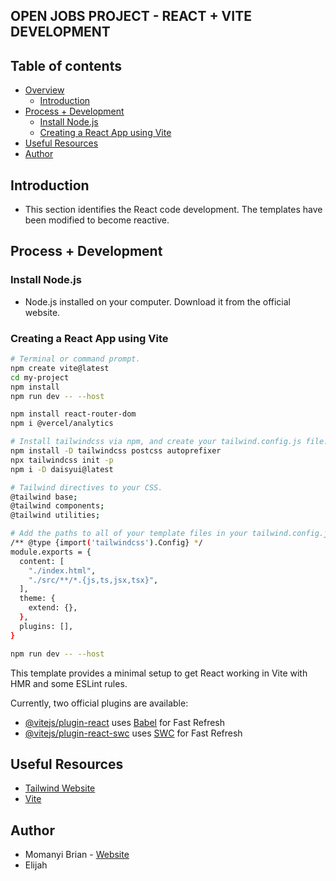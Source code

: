 ## OPEN JOBS PROJECT - REACT + VITE DEVELOPMENT

## Table of contents

- [Overview](#overview)
    - [Introduction](#introduction)
- [Process + Development](#process-+-development)
    - [Install Node.js](#install-node.js)
    - [Creating a React App using Vite](#creating-react-app-using-vite)
- [Useful Resources](#useful-resources)
- [Author](#author)

## Introduction
- This section identifies the React code development. The templates have been modified to become reactive. 


## Process + Development

### Install Node.js
- Node.js installed on your computer. Download it from the official website.

### Creating a React App using Vite

```bash
# Terminal or command prompt.
npm create vite@latest
cd my-project
npm install
npm run dev -- --host

npm install react-router-dom
npm i @vercel/analytics

# Install tailwindcss via npm, and create your tailwind.config.js file.
npm install -D tailwindcss postcss autoprefixer
npx tailwindcss init -p
npm i -D daisyui@latest

# Tailwind directives to your CSS.
@tailwind base;
@tailwind components;
@tailwind utilities;

# Add the paths to all of your template files in your tailwind.config.js file.
/** @type {import('tailwindcss').Config} */
module.exports = {
  content: [
    "./index.html",
    "./src/**/*.{js,ts,jsx,tsx}",
  ],
  theme: {
    extend: {},
  },
  plugins: [],
}

npm run dev -- --host
```

This template provides a minimal setup to get React working in Vite with HMR and some ESLint rules.

Currently, two official plugins are available:

- [@vitejs/plugin-react](https://github.com/vitejs/vite-plugin-react/blob/main/packages/plugin-react/README.md) uses [Babel](https://babeljs.io/) for Fast Refresh
- [@vitejs/plugin-react-swc](https://github.com/vitejs/vite-plugin-react-swc) uses [SWC](https://swc.rs/) for Fast Refresh

## Useful Resources
- [Tailwind Website](https://tailwindcss.com/)
- [Vite](https://vitejs.dev/)

## Author
- Momanyi Brian - [Website](https://momanyi-brian-portfolio.vercel.app)
- Elijah
